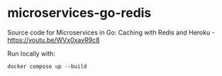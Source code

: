 # microservices-go-redis
Source code for Microservices in Go: Caching with Redis and Heroku - https://youtu.be/WVx0xavR9c8

Run locally with:
```
docker compose up --build
```

